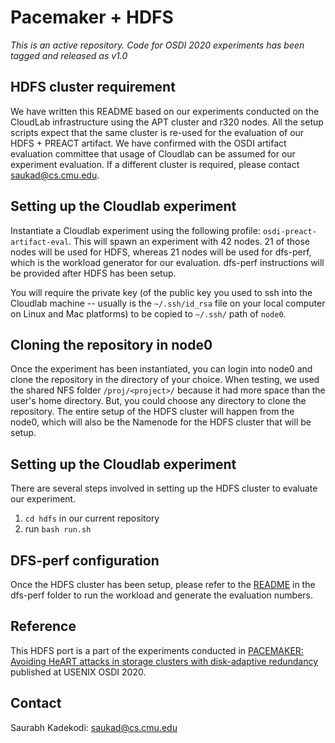 # Pacemaker + HDFS

_This is an active repository. Code for OSDI 2020 experiments has been tagged and released as v1.0_

## HDFS cluster requirement
We have written this README based on our experiments conducted on the CloudLab infrastructure using the APT cluster and r320 nodes. All the setup scripts expect that the same cluster is re-used for the evaluation of our HDFS + PREACT artifact. We have confirmed with the OSDI artifact evaluation committee that usage of Cloudlab can be assumed for our experiment evaluation. If a different cluster is required, please contact saukad@cs.cmu.edu.


## Setting up the Cloudlab experiment
Instantiate a Cloudlab experiment using the following profile: `osdi-preact-artifact-eval`. This will spawn an experiment with 42 nodes. 21 of those nodes will be used for HDFS, whereas 21 nodes will be used for dfs-perf, which is the workload generator for our evaluation. dfs-perf instructions will be provided after HDFS has been setup.

You will require the private key (of the public key you used to ssh into the Cloudlab machine -- usually is the `~/.ssh/id_rsa` file on your local computer on Linux and Mac platforms) to be copied to `~/.ssh/` path of `node0`.


## Cloning the repository in node0
Once the experiment has been instantiated, you can login into node0 and clone the repository in the directory of your choice. When testing, we used the shared NFS folder `/proj/<project>/` because it had more space than the user's home directory. But, you could choose any directory to clone the repository. The entire setup of the HDFS cluster will happen from the node0, which will also be the Namenode for the HDFS cluster that will be setup.


## Setting up the Cloudlab experiment
There are several steps involved in setting up the HDFS cluster to evaluate our experiment.
1. `cd hdfs` in our current repository
2. run `bash run.sh`


## DFS-perf configuration
Once the HDFS cluster has been setup, please refer to the [README](../dfs-perf/README.md) in the dfs-perf folder to run the workload and generate the evaluation numbers.


## Reference
This HDFS port is a part of the experiments conducted in [PACEMAKER: Avoiding HeART attacks in storage clusters with disk-adaptive redundancy](https://www.usenix.org/conference/osdi20/presentation/kadekodi) published at USENIX OSDI 2020.

## Contact
Saurabh Kadekodi: saukad@cs.cmu.edu
